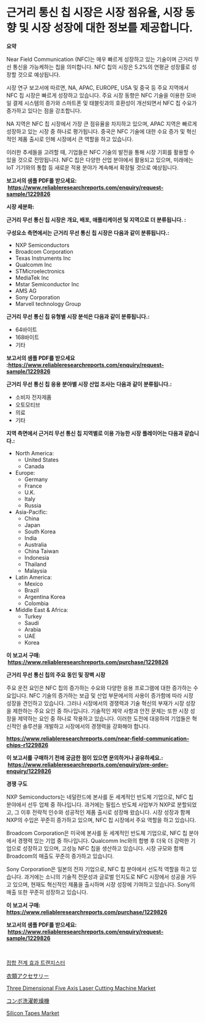 <p><h1>근거리 통신 칩 시장은 시장 점유율, 시장 동향 및 시장 성장에 대한 정보를 제공합니다.</h1></p><p><strong>요약</strong></p>
<p><p>Near Field Communication (NFC)는 매우 빠르게 성장하고 있는 기술이며 근거리 무선 통신을 가능케하는 칩을 의미합니다. NFC 칩의 시장은 5.2%의 연평균 성장률로 성장할 것으로 예상됩니다.</p><p>시장 연구 보고서에 따르면, NA, APAC, EUROPE, USA 및 중국 등 주요 지역에서 NFC 칩 시장은 빠르게 성장하고 있습니다. 주요 시장 동향은 NFC 기술을 이용한 모바일 결제 시스템의 증가와 스마트폰 및 태블릿과의 호환성이 개선되면서 NFC 칩 수요가 증가하고 있다는 점을 강조합니다.</p><p>NA 지역은 NFC 칩 시장에서 가장 큰 점유율을 차지하고 있으며, APAC 지역은 빠르게 성장하고 있는 시장 중 하나로 평가됩니다. 중국은 NFC 기술에 대한 수요 증가 및 혁신적인 제품 출시로 인해 시장에서 큰 역할을 하고 있습니다.</p><p>이러한 추세들을 고려할 때, 기업들은 NFC 기술의 발전을 통해 시장 기회를 활용할 수 있을 것으로 전망됩니다. NFC 칩은 다양한 산업 분야에서 활용되고 있으며, 미래에는 IoT 기기와의 통합 등 새로운 적용 분야가 계속해서 확장될 것으로 예상됩니다.</p></p>
<p><strong>보고서의 샘플 PDF를 받으세요: &nbsp;<a href="https://www.reliableresearchreports.com/enquiry/request-sample/1229826">https://www.reliableresearchreports.com/enquiry/request-sample/1229826</a></strong></p>
<p><strong>시장 세분화:</strong></p>
<p><strong> 근거리 무선 통신 칩 시장은 개요, 배포, 애플리케이션 및 지역으로 더 분류됩니다. :</strong></p>
<p><strong>구성요소 측면에서는 근거리 무선 통신 칩 시장은 다음과 같이 분류됩니다.:</strong></p>
<p><ul><li>NXP Semiconductors</li><li>Broadcom Corporation</li><li>Texas Instruments Inc</li><li>Qualcomm Inc</li><li>STMicroelectronics</li><li>MediaTek Inc</li><li>Mstar Semiconductor Inc</li><li>AMS AG</li><li>Sony Corporation</li><li>Marvell technology Group</li></ul></p>
<p><strong> 근거리 무선 통신 칩 유형별 시장 분석은 다음과 같이 분류됩니다.:</strong></p>
<p><ul><li>64바이트</li><li>168바이트</li><li>기타</li></ul></p>
<p><strong>보고서의 샘플 PDF를 받으세요 :<a href="https://www.reliableresearchreports.com/enquiry/request-sample/1229826">https://www.reliableresearchreports.com/enquiry/request-sample/1229826</a></strong></p>
<p><strong> 근거리 무선 통신 칩 응용 분야별 시장 산업 조사는 다음과 같이 분류됩니다.:</strong></p>
<p><ul><li>소비자 전자제품</li><li>오토모티브</li><li>의료</li><li>기타</li></ul></p>
<p><strong>지역 측면에서 근거리 무선 통신 칩 지역별로 이용 가능한 시장 플레이어는 다음과 같습니다.:</strong></p>
<p><ul>
    <li>
        North America:
        <ul>
            <li>United States</li>
            <li>Canada</li>
        </ul>
    </li>
    <li>
        Europe:
        <ul>
            <li>Germany</li>
            <li>France</li>
            <li>U.K.</li>
            <li>Italy</li>
            <li>Russia</li>
        </ul>
    </li>
    <li>
        Asia-Pacific:
        <ul>
            <li>China</li>
            <li>Japan</li>
            <li>South Korea</li>
            <li>India</li>
            <li>Australia</li>
            <li>China Taiwan</li>
            <li>Indonesia</li>
            <li>Thailand</li>
            <li>Malaysia</li>
        </ul>
    </li>
    <li>
        Latin America:
        <ul>
            <li>Mexico</li>
            <li>Brazil</li>
            <li>Argentina Korea</li>
            <li>Colombia</li>
        </ul>
    </li>
    <li>
        Middle East & Africa:
        <ul>
            <li>Turkey</li>
            <li>Saudi</li>
            <li>Arabia</li>
            <li>UAE</li>
            <li>Korea</li>
        </ul>
    </li>
    </ul></p>
<p><strong>이 보고서 구매: &nbsp;<a href="https://www.reliableresearchreports.com/purchase/1229826">https://www.reliableresearchreports.com/purchase/1229826</a></strong></p>
<p><strong>근거리 무선 통신 칩의 주요 동인 및 장벽 시장</strong></p>
<p><p>주요 운전 요인은 NFC 칩의 증가하는 수요와 다양한 응용 프로그램에 대한 증가하는 수요입니다. NFC 기술의 증가하는 보급 및 산업 부문에서의 사용이 증가함에 따라 시장 성장을 견인하고 있습니다. 그러나 시장에서의 경쟁력과 기술 혁신의 부재가 시장 성장을 제한하는 주요 요인 중 하나입니다. 기술적인 제약 사항과 안전 문제는 또한 시장 성장을 제약하는 요인 중 하나로 작용하고 있습니다. 이러한 도전에 대응하여 기업들은 혁신적인 솔루션을 개발하고 시장에서의 경쟁력을 강화해야 합니다.</p></p>
<p><strong><a href="https://www.reliableresearchreports.com/near-field-communication-chips-r1229826">https://www.reliableresearchreports.com/near-field-communication-chips-r1229826</a></strong></p>
<p><strong>이 보고서를 구매하기 전에 궁금한 점이 있으면 문의하거나 공유하세요.: &nbsp;<a href="https://www.reliableresearchreports.com/enquiry/pre-order-enquiry/1229826">https://www.reliableresearchreports.com/enquiry/pre-order-enquiry/1229826</a></strong></p>
<p><strong>경쟁 구도</strong></p>
<p><p>NXP Semiconductors는 네덜란드에 본사를 둔 세계적인 반도체 기업으로, NFC 칩 분야에서 선두 업체 중 하나입니다. 과거에는 필립스 반도체 사업부가 NXP로 분할되었고, 그 이후 전략적 인수와 성공적인 제품 출시로 성장해 왔습니다. 시장 성장과 함께 NXP의 수입은 꾸준히 증가하고 있으며, NFC 칩 시장에서 주요 역할을 하고 있습니다.</p><p>Broadcom Corporation은 미국에 본사를 둔 세계적인 반도체 기업으로, NFC 칩 분야에서 경쟁력 있는 기업 중 하나입니다. Qualcomm Inc와의 합병 후 더욱 더 강력한 기업으로 성장하고 있으며, 고성능 NFC 칩을 생산하고 있습니다. 시장 규모와 함께 Broadcom의 매출도 꾸준히 증가하고 있습니다.</p><p>Sony Corporation은 일본의 전자 기업으로, NFC 칩 분야에서 선도적 역할을 하고 있습니다. 과거에는 소니의 기술적 전문성과 글로벌 인지도로 NFC 시장에서 성공을 거두고 있으며, 현재도 혁신적인 제품을 출시하며 시장 성장에 기여하고 있습니다. Sony의 매출 또한 꾸준히 성장하고 있습니다.</p></p>
<p><strong>이 보고서 구매: &nbsp; <a href="https://www.reliableresearchreports.com/purchase/1229826">https://www.reliableresearchreports.com/purchase/1229826</a></strong></p>
<p><strong>보고서의 샘플 PDF를 받으세요: &nbsp;<a href="https://www.reliableresearchreports.com/enquiry/request-sample/1229826">https://www.reliableresearchreports.com/enquiry/request-sample/1229826</a></strong><strong></strong></p>
<p>&nbsp;</p>
<p><p><a href="https://github.com/nuekbpymrrz5/Market-Research-Report-List-1/blob/main/869786029333.md">접합 전계 효과 트랜지스터</a></p><p><a href="https://github.com/jkjreqjscoxx7/Market-Research-Report-List-1/blob/main/787433932086.md">衣類アクセサリー</a></p><p><a href="https://github.com/yoshih12/Market-Research-Report-List-3/blob/main/three-dimensional-five-axis-laser-cutting-machine-market.md">Three Dimensional Five Axis Laser Cutting Machine Market</a></p><p><a href="https://github.com/hilmi-2a/Market-Research-Report-List-1/blob/main/130021332087.md">コンボ洗濯乾燥機</a></p><p><a href="https://issuu.com/reportprime-2/docs/silicon-tapes-market-size-2030.pptx">Silicon Tapes Market</a></p></p>